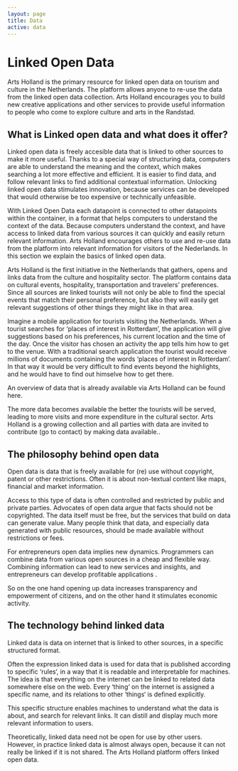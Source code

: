 ```yaml
---
layout: page
title: Data
active: data
---
```


# Linked Open Data

Arts Holland is the primary resource for linked open data on tourism and culture in the Netherlands. The platform allows anyone to re-use the data from the linked open data collection. Arts Holland encourages you to build new creative applications and other services to provide useful information to people who come to explore culture and arts in the Randstad.

## What is Linked open data and what does it offer?

Linked open data is freely accesible data that is linked to other sources to make it more useful. Thanks to a special way of structuring data, computers are able to understand the meaning and the context, which makes searching a lot more effective and efficient. It is easier to find data, and follow relevant links to find additional contextual information. Unlocking linked open data stimulates innovation, because services can be developed that would otherwise be too expensive or technically unfeasible.

With Linked Open Data each datapoint is connected to other datapoints within the container, in a format that helps computers to understand the context of the data. Because computers understand the context, and have access to linked data from various sources it can quickly and easily return relevant information. Arts Holland encourages others to use and re-use data from the platform into relevant information for visitors of the Nederlands. In this section we explain the basics of linked open data.

Arts Holland is the first initiative in the Netherlands that gathers, opens and links data from the culture and hospitality sector. The platform contains data on cultural events, hospitality, transportation and travelers’ preferences. Since all sources are linked tourists will not only be able to find the special events that match their personal preference, but also they will easily get relevant suggestions of other things they might like in that area.

Imagine a mobile application for tourists visiting the Netherlands. When a tourist searches for ‘places of interest in Rotterdam’, the application will give suggestions based on his preferences, his current location and the time of the day. Once the visitor has chosen an activity the app tells him how to get to the venue. With a traditional search application the tourist would receive millions of documents containing the words ‘places of interest in Rotterdam’.  In that way it would be very difficult to find events beyond the highlights, and he would have to find out himselve how to get there. 

An overview of data that is already available via Arts Holland can be found here.

The more data becomes available the better the tourists will be served, leading to more visits and more expenditure in the cultural sector. Arts Holland is a growing collection and all parties with data are invited to contribute (go to contact) by making data available..

## The philosophy behind open data

Open data is data that is freely available for (re) use without copyright, patent or other restrictions. Often it is about non-textual content like maps, financial and market information.

Access to this type of data is often controlled and restricted by public and private parties. Advocates of open data argue that facts should not be copyrighted. The data itself must be free, but the services that build on data can generate value. Many people think that data, and especially data generated with public resources, should be made available without restrictions or fees.

For entrepreneurs open data implies new dynamics. Programmers can combine data from various open sources in a cheap and flexible way. Combining information can lead to new services and insights, and entrepreneurs can develop  profitable applications .

So on the one hand opening up data increases transparency and empowerment of citizens, and on the other hand it stimulates economic activity. 

## The technology behind linked data

Linked data is data on internet that is linked to other sources, in a specific structured format.

Often the expression linked data is used for data that is published according to specific ‘rules‘, in a way that it is readable and interpretable for machines. The idea is that everything on the internet can be linked to related data somewhere else on the web. Every ‘thing‘ on the internet is assigned a specific name, and its relations to other ‘things‘ is defined explicitly.

This specific structure enables machines to understand what the data is about, and search for relevant links. It can distill and display much more relevant information to users.

Theoretically, linked data need not be open for use by other users. However, in practice linked data is almost always open, because it can not really be linked if it is not shared. The Arts Holland platform offers linked open data.

